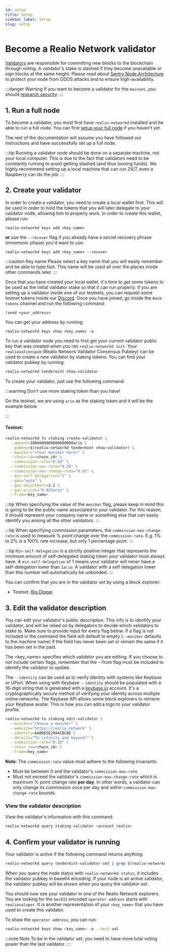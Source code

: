 ```yaml
---
id: setup
title: Setup
sidebar_label: Setup
slug: setup
---
```


# Become a Realio Network validator
[Validators](01-overview.md) are responsible for committing new blocks to the blockchain through voting.
A validator's stake is slashed if they become unavailable or sign blocks at the same height. Please read about
[Sentry Node Architecture](validator-faq#how-can-validators-protect-themselves-from-denial-of-service-attacks) to protect your node from DDOS attacks and to ensure high-availability.

:::danger Warning
If you want to become a validator for the `mainnet`, you should [research security](/mainnet/overview).
:::

## 1. Run a full node
To become a validator, you must first have `realio-networkd` installed and be able to run a full node. You can
first [setup your full node](/fullnode/overview) if you haven't yet.

The rest of the documentation will assume you have followed our instructions and have successfully set up a full node.

:::tip
Running a validator node should be done on a separate machine, not your local computer. This is due to the fact that
validators need to be constantly running to avoid getting slashed (and thus loosing funds). We highly recommend setting
up a local machine that can run 24/7, even a Raspberry can do the job.
:::

## 2. Create your validator
In order to create a validator, you need to create a local wallet first. This will be used in order to hold the
tokens that you will later delegate to your validator node, allowing him to properly work. In order to create this
wallet, please run:

```shell
realio-networkd keys add <key_name>
```

**or** use the `--recover` flag if you already have a secret recovery phrase (mnemonic phase) you'd want to use:

```shell
realio-networkd keys add <key_name> --recover
```

:::caution Key name
Please select a key name that you will easily remember and be able to type fast. This name will be used all over the
places inside other commands later.
:::

Once that you have created your local wallet, it's time to get some tokens to be used as the initial validator stake so
that it can run properly. If you are setting up a validator inside one of our testnets, you can request some testnet
tokens inside our [Discord](https://discord.gg/BUtSwwUF). Once you have joined, go inside the `#ask-tokens` channel and
run the following command:

```
!send <your_address>
```

You can get your address by running:

```shell
realio-networkd keys show <key_name> -a
```

To run a validator node you need to first get your current validator public key that was created when you
ran `realio-networkd init`. Your `realiovalconspub` (Realio Network Validator Consensus Pubkey) can be used to create a new validator by
staking tokens. You can find your validator pubkey by running:

```bash
realio-networkd tendermint show-validator
```

To create your validator, just use the following command:

:::warning Don't use more staking token than you have!

On the testnet, we are using `ario` as the staking token and it will be the example below.

:::

#### Testnet:
```bash
realio-networkd tx staking create-validator \
  --amount=1000000000000000000ario \
  --pubkey=$(realio-networkd tendermint show-validator) \
  --moniker="<Your moniker here>" \
  --chain-id=<chain_id> \
  --commission-rate="0.10" \
  --commission-max-rate="0.20" \
  --commission-max-change-rate="0.01" \
  --min-self-delegation="1" \
  --gas="auto" \
  --gas-adjustment=1.2 \
  --gas-prices="0.025ario" \
  --from=<key_name>
```

:::tip
When specifying the value of the `moniker` flag, please keep in mind this is going to be the public name associated to your validator. For this reason, it should represent your company name or something else that can easily identify you among all the other validators.
:::

:::tip
When specifying commission parameters, the `commission-max-change-rate` is used to measure % _point_ change over the `commission-rate`. E.g. 1% to 2% is a 100% rate increase, but only 1 percentage point.
:::

:::tip
`Min-self-delegation` is a strictly positive integer that represents the minimum amount of self-delegated staking token your validator must always have. A `min-self-delegation` of 1 means your validator will never have a self-delegation lower than `1ario`. A validator with a self delegation lower than this number will automatically be unbonded.
:::

You can confirm that you are in the validator set by using a block explorer:
- Testnet:  [Big Dipper](https://realio.network)

## 3. Edit the validator description
You can edit your validator's public description. This info is to identify your validator, and will be relied on by delegators to decide which validators to stake to. Make sure to provide input for every flag below. If a flag is not included in the command the field will default to empty (`--moniker` defaults to the machine name) if the field has never been set or remain the same if it has been set in the past.

The <key_name> specifies which validator you are editing. If you choose to not include certain flags, remember that the --from flag must be included to identify the validator to update.

The `--identity` can be used as to verify identity with systems like Keybase or UPort. When using with Keybase `--identity` should be populated with a 16-digit string that is generated with a [keybase.io](https://keybase.io) account. It's a cryptographically secure method of verifying your identity across multiple online networks. The Keybase API allows some block explorers to retrieve your Keybase avatar. This is how you can add a logo to your validator profile.

```bash
realio-networkd tx staking edit-validator \
  --moniker="choose a moniker" \
  --website="https://realio.network" \
  --identity=6A0D65E29A4CBC8E \
  --details="To infinity and beyond!" \
  --commission-rate="0.10" \
  --chain-id=<chain_id> \
  --from=<key_name>
```

__Note__: The `commission-rate` value must adhere to the following invariants:

- Must be between 0 and the validator's `commission-max-rate`
- Must not exceed the validator's `commission-max-change-rate` which is maximum
  % point change rate **per day**. In other words, a validator can only change
  its commission once per day and within `commission-max-change-rate` bounds.

### View the validator description
View the validator's information with this command:

```bash
realio-networkd query staking validator <account_realio>
```

## 4. Confirm your validator is running
Your validator is active if the following command returns anything:

```bash
realio-networkd query tendermint-validator-set | grep $(realio-networkd status 2>&1 | jq '.ValidatorInfo.PubKey.value')
```

When you query the node status with `realio-networkd status`, it includes the validator pubkey in base64 encoding. If your node is an active validator, the validator pubkey will be shown when you query the validator set.

You should now see your validator in one of the Realio Network explorers. You are looking for the `bech32` encoded `operator address` starts with `realiovaloper`. It is another representation of your `<key_name>` that you have used to create this validator.

To show the `operator address`, you can run:

```bash
realio-networkd keys show <key_name> -a --bech val
```

:::note Note
To be in the validator set, you need to have more total voting power than the last validator.
:::
